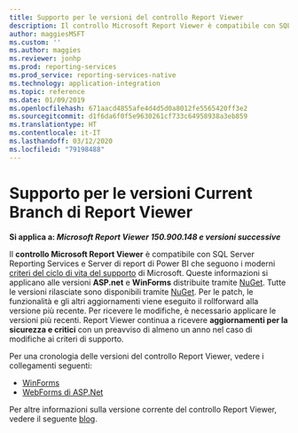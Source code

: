 ```yaml
---
title: Supporto per le versioni del controllo Report Viewer
description: Il controllo Microsoft Report Viewer è compatibile con SQL Server Reporting Services e Server di report di Power BI che seguono i moderni criteri del ciclo di vita del supporto.
author: maggiesMSFT
ms.custom: ''
ms.author: maggies
ms.reviewer: jonhp
ms.prod: reporting-services
ms.prod_service: reporting-services-native
ms.technology: application-integration
ms.topic: reference
ms.date: 01/09/2019
ms.openlocfilehash: 671aacd4855afe4d4d5d0a8012fe5565420ff3e2
ms.sourcegitcommit: d1f6da6f0f5e9630261cf733c64958938a3eb859
ms.translationtype: HT
ms.contentlocale: it-IT
ms.lasthandoff: 03/12/2020
ms.locfileid: "79198488"
---
```

# <a name="support-for-report-viewer-current-branch-versions"></a>Supporto per le versioni Current Branch di Report Viewer

**Si applica a: _Microsoft Report Viewer 150.900.148 e versioni successive_**

Il **controllo Microsoft Report Viewer** è compatibile con SQL Server Reporting Services e Server di report di Power BI che seguono i moderni [criteri del ciclo di vita del supporto](https://support.microsoft.com/hub/4095338/microsoft-lifecycle-policy) di Microsoft. Queste informazioni si applicano alle versioni **ASP.net** e **WinForms** distribuite tramite [NuGet](https://www.nuget.org/). Tutte le versioni rilasciate sono disponibili tramite [NuGet](https://www.nuget.org/). Per le patch, le funzionalità e gli altri aggiornamenti viene eseguito il rollforward alla versione più recente. Per ricevere le modifiche, è necessario applicare le versioni più recenti. Report Viewer continua a ricevere **aggiornamenti per la sicurezza e critici** con un preavviso di almeno un anno nel caso di modifiche ai criteri di supporto.

Per una cronologia delle versioni del controllo Report Viewer, vedere i collegamenti seguenti:

- [WinForms](https://www.nuget.org/packages/Microsoft.ReportingServices.ReportViewerControl.Winforms/)
- [WebForms di ASP.Net](https://www.nuget.org/packages/Microsoft.ReportingServices.ReportViewerControl.WebForms/)

Per altre informazioni sulla versione corrente del controllo Report Viewer, vedere il seguente [blog](https://blogs.msdn.microsoft.com/sqlrsteamblog/2016/11/30/report-viewer-2016-control-update-now-available/).